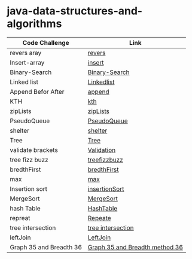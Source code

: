 # java-data-structures-and-algorithms

| Code Challenge | Link |
|----------------|------|
| revers aray    |[revers](challenge/readme.md)|
| Insert-array   | [insert](day2/day2ch.md)|
| Binary-Search  |[Binary-Search](day3/d3.md)|
| Linked list  | [Linkedlist](linked/day5.md)|
| Append Befor After | [append](linked/day5.md)|
| KTH  | [kth](day7/d7.md)|
|  zipLists     |      [zipLists](day8/d8.md)      |
| PseudoQueue   |   [PseudoQueue](day11/d11.md)      |
| shelter     | [shelter](day12/d12.md)      |
| Tree     | [Tree](day15/d15.md)      |
|  validate brackets  | [Validation](day13/d13.md)      |
|  tree fizz buzz  | [treefizzbuzz](day18/d18.md)      |
|  bredthFirst | [bredthFirst](day17/d17.md)      |
| max | [max](day16/d16.md)      |
|Insertion sort | [insertionSort](sort/readme/d26.md)      |
|MergeSort | [MergeSort](sort/readme/d26.md)      |
|hash Table | [HashTable](day30/d30.md)      |
|repreat | [Repeate](day31/d31.md)      |
|tree intersection | [tree intersection](day32/d32.md)      |
|leftJoin | [LeftJoin](day33/d33.md)      |
|Graph 35 and Breadth 36 | [Graph 35 and Breadth method 36 ](day35/d35.md)  |
